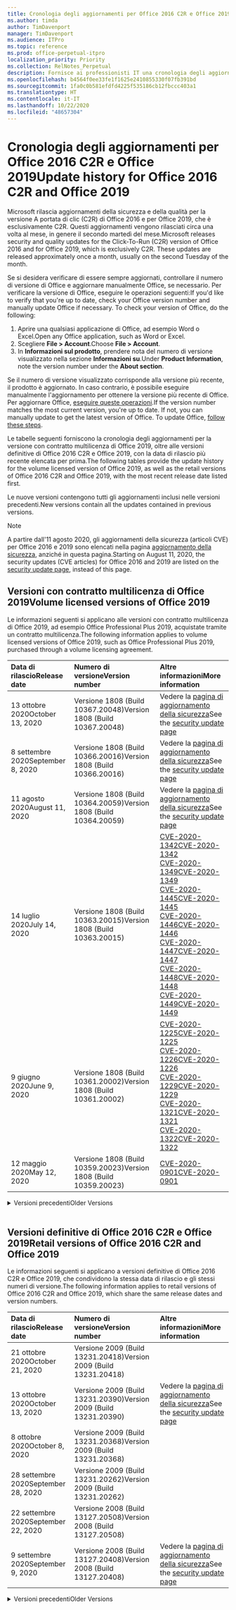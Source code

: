 ```yaml
---
title: Cronologia degli aggiornamenti per Office 2016 C2R e Office 2019
ms.author: timda
author: TimDavenport
manager: TimDavenport
ms.audience: ITPro
ms.topic: reference
ms.prod: office-perpetual-itpro
localization_priority: Priority
ms.collection: RelNotes_Perpetual
description: Fornisce ai professionisti IT una cronologia degli aggiornamenti per le versioni con licenza perpetua di Office 2016 e 2019 che usano la tecnologia A portata di clic (C2R)
ms.openlocfilehash: b4564f0ee33fe1f1625e2410855330f07fb391bd
ms.sourcegitcommit: 1fa0c0b581efdfd4225f535186cb12fbccc403a1
ms.translationtype: HT
ms.contentlocale: it-IT
ms.lasthandoff: 10/22/2020
ms.locfileid: "48657304"
---
```

# <a name="update-history-for-office-2016-c2r-and-office-2019"></a><span data-ttu-id="9a0ec-103">Cronologia degli aggiornamenti per Office 2016 C2R e Office 2019</span><span class="sxs-lookup"><span data-stu-id="9a0ec-103">Update history for Office 2016 C2R and Office 2019</span></span>

<span data-ttu-id="9a0ec-p101">Microsoft rilascia aggiornamenti della sicurezza e della qualità per la versione A portata di clic (C2R) di Office 2016 e per Office 2019, che è esclusivamente C2R. Questi aggiornamenti vengono rilasciati circa una volta al mese, in genere il secondo martedì del mese.</span><span class="sxs-lookup"><span data-stu-id="9a0ec-p101">Microsoft releases security and quality updates for the Click-To-Run (C2R) version of Office 2016 and for Office 2019, which is exclusively C2R. These updates are released approximately once a month, usually on the second Tuesday of the month.</span></span>

<span data-ttu-id="9a0ec-p102">Se si desidera verificare di essere sempre aggiornati, controllare il numero di versione di Office e aggiornare manualmente Office, se necessario. Per verificare la versione di Office, eseguire le operazioni seguenti:</span><span class="sxs-lookup"><span data-stu-id="9a0ec-p102">If you'd like to verify that you're up to date, check your Office version number and manually update Office if necessary. To check your version of Office, do the following:</span></span>

  1.    <span data-ttu-id="9a0ec-108">Aprire una qualsiasi applicazione di Office, ad esempio Word o Excel.</span><span class="sxs-lookup"><span data-stu-id="9a0ec-108">Open any Office application, such as Word or Excel.</span></span>
  2.    <span data-ttu-id="9a0ec-109">Scegliere **File > Account**.</span><span class="sxs-lookup"><span data-stu-id="9a0ec-109">Choose **File > Account**.</span></span>
  3.    <span data-ttu-id="9a0ec-110">In **Informazioni sul prodotto**, prendere nota del numero di versione visualizzato nella sezione **Informazioni su**.</span><span class="sxs-lookup"><span data-stu-id="9a0ec-110">Under **Product Information**, note the version number under the **About section**.</span></span>

<span data-ttu-id="9a0ec-p103">Se il numero di versione visualizzato corrisponde alla versione più recente, il prodotto è aggiornato. In caso contrario, è possibile eseguire manualmente l'aggiornamento per ottenere la versione più recente di Office. Per aggiornare Office, [eseguire queste operazioni](https://support.office.com/article/2ab296f3-7f03-43a2-8e50-46de917611c5).</span><span class="sxs-lookup"><span data-stu-id="9a0ec-p103">If the version number matches the most current version, you're up to date. If not, you can manually update to get the latest version of Office. To update Office, [follow these steps](https://support.office.com/article/2ab296f3-7f03-43a2-8e50-46de917611c5).</span></span>


<span data-ttu-id="9a0ec-114">Le tabelle seguenti forniscono la cronologia degli aggiornamenti per la versione con contratto multilicenza di Office 2019, oltre alle versioni definitive di Office 2016 C2R e Office 2019, con la data di rilascio più recente elencata per prima.</span><span class="sxs-lookup"><span data-stu-id="9a0ec-114">The following tables provide the update history for the volume licensed version of Office 2019, as well as the retail versions of Office 2016 C2R and Office 2019, with the most recent release date listed first.</span></span>

<span data-ttu-id="9a0ec-115">Le nuove versioni contengono tutti gli aggiornamenti inclusi nelle versioni precedenti.</span><span class="sxs-lookup"><span data-stu-id="9a0ec-115">New versions contain all the updates contained in previous versions.</span></span>


 > [!NOTE]
> <span data-ttu-id="9a0ec-116">A partire dall'11 agosto 2020, gli aggiornamenti della sicurezza (articoli CVE) per Office 2016 e 2019 sono elencati nella pagina [aggiornamento della sicurezza](https://docs.microsoft.com/officeupdates/microsoft365-apps-security-updates), anziché in questa pagina.</span><span class="sxs-lookup"><span data-stu-id="9a0ec-116">Starting on August 11, 2020, the security updates (CVE articles) for Office 2016 and 2019 are listed on the [security update page](https://docs.microsoft.com/officeupdates/microsoft365-apps-security-updates), instead of this page.</span></span> 


## <a name="volume-licensed-versions-of-office-2019"></a><span data-ttu-id="9a0ec-117">Versioni con contratto multilicenza di Office 2019</span><span class="sxs-lookup"><span data-stu-id="9a0ec-117">Volume licensed versions of Office 2019</span></span>
<span data-ttu-id="9a0ec-118">Le informazioni seguenti si applicano alle versioni con contratto multilicenza di Office 2019, ad esempio Office Professional Plus 2019, acquistate tramite un contratto multilicenza.</span><span class="sxs-lookup"><span data-stu-id="9a0ec-118">The following information applies to volume licensed versions of Office 2019, such as Office Professional Plus 2019, purchased through a volume licensing agreement.</span></span>

[//]: # (NON RIMUOVERE L'INIZIO DELLA TABELLA VL)


|<span data-ttu-id="9a0ec-120">**Data di rilascio**</span><span class="sxs-lookup"><span data-stu-id="9a0ec-120">**Release date**</span></span>|<span data-ttu-id="9a0ec-121">**Numero di versione**</span><span class="sxs-lookup"><span data-stu-id="9a0ec-121">**Version number**</span></span>|<span data-ttu-id="9a0ec-122">**Altre informazioni**</span><span class="sxs-lookup"><span data-stu-id="9a0ec-122">**More information**</span></span>|
|:-----|:-----|:-----|
|<span data-ttu-id="9a0ec-123">13 ottobre 2020</span><span class="sxs-lookup"><span data-stu-id="9a0ec-123">October 13, 2020</span></span>|<span data-ttu-id="9a0ec-124">Versione 1808 (Build 10367.20048)</span><span class="sxs-lookup"><span data-stu-id="9a0ec-124">Version 1808 (Build 10367.20048)</span></span>|<span data-ttu-id="9a0ec-125">Vedere la [pagina di aggiornamento della sicurezza](https://docs.microsoft.com/officeupdates/microsoft365-apps-security-updates)</span><span class="sxs-lookup"><span data-stu-id="9a0ec-125">See the [security update page](https://docs.microsoft.com/officeupdates/microsoft365-apps-security-updates)</span></span>  |
|<span data-ttu-id="9a0ec-126">8 settembre 2020</span><span class="sxs-lookup"><span data-stu-id="9a0ec-126">September 8, 2020</span></span>|<span data-ttu-id="9a0ec-127">Versione 1808 (Build 10366.20016)</span><span class="sxs-lookup"><span data-stu-id="9a0ec-127">Version 1808 (Build 10366.20016)</span></span>|<span data-ttu-id="9a0ec-128">Vedere la [pagina di aggiornamento della sicurezza](https://docs.microsoft.com/officeupdates/microsoft365-apps-security-updates)</span><span class="sxs-lookup"><span data-stu-id="9a0ec-128">See the [security update page](https://docs.microsoft.com/officeupdates/microsoft365-apps-security-updates)</span></span> |
|<span data-ttu-id="9a0ec-129">11 agosto 2020</span><span class="sxs-lookup"><span data-stu-id="9a0ec-129">August 11, 2020</span></span>|<span data-ttu-id="9a0ec-130">Versione 1808 (Build 10364.20059)</span><span class="sxs-lookup"><span data-stu-id="9a0ec-130">Version 1808 (Build 10364.20059)</span></span>|<span data-ttu-id="9a0ec-131">Vedere la [pagina di aggiornamento della sicurezza](https://docs.microsoft.com/officeupdates/microsoft365-apps-security-updates)</span><span class="sxs-lookup"><span data-stu-id="9a0ec-131">See the [security update page](https://docs.microsoft.com/officeupdates/microsoft365-apps-security-updates)</span></span> |
|<span data-ttu-id="9a0ec-132">14 luglio 2020</span><span class="sxs-lookup"><span data-stu-id="9a0ec-132">July 14, 2020</span></span>   |<span data-ttu-id="9a0ec-133">Versione 1808 (Build 10363.20015)</span><span class="sxs-lookup"><span data-stu-id="9a0ec-133">Version 1808 (Build 10363.20015)</span></span>  |[<span data-ttu-id="9a0ec-134">CVE-2020-1342</span><span class="sxs-lookup"><span data-stu-id="9a0ec-134">CVE-2020-1342</span></span>](https://portal.msrc.microsoft.com/it-IT/security-guidance/advisory/CVE-2020-1342) <br/>[<span data-ttu-id="9a0ec-135">CVE-2020-1349</span><span class="sxs-lookup"><span data-stu-id="9a0ec-135">CVE-2020-1349</span></span>](https://portal.msrc.microsoft.com/it-IT/security-guidance/advisory/CVE-2020-1349) <br/>[<span data-ttu-id="9a0ec-136">CVE-2020-1445</span><span class="sxs-lookup"><span data-stu-id="9a0ec-136">CVE-2020-1445</span></span>](https://portal.msrc.microsoft.com/it-IT/security-guidance/advisory/CVE-2020-1445) <br/>[<span data-ttu-id="9a0ec-137">CVE-2020-1446</span><span class="sxs-lookup"><span data-stu-id="9a0ec-137">CVE-2020-1446</span></span>](https://portal.msrc.microsoft.com/it-IT/security-guidance/advisory/CVE-2020-1446) <br/>[<span data-ttu-id="9a0ec-138">CVE-2020-1447</span><span class="sxs-lookup"><span data-stu-id="9a0ec-138">CVE-2020-1447</span></span>](https://portal.msrc.microsoft.com/it-IT/security-guidance/advisory/CVE-2020-1447) <br/>[<span data-ttu-id="9a0ec-139">CVE-2020-1448</span><span class="sxs-lookup"><span data-stu-id="9a0ec-139">CVE-2020-1448</span></span>](https://portal.msrc.microsoft.com/it-IT/security-guidance/advisory/CVE-2020-1448) <br/>[<span data-ttu-id="9a0ec-140">CVE-2020-1449</span><span class="sxs-lookup"><span data-stu-id="9a0ec-140">CVE-2020-1449</span></span>](https://portal.msrc.microsoft.com/it-IT/security-guidance/advisory/CVE-2020-1449) <br/>|
|<span data-ttu-id="9a0ec-141">9 giugno 2020</span><span class="sxs-lookup"><span data-stu-id="9a0ec-141">June 9, 2020</span></span>   |<span data-ttu-id="9a0ec-142">Versione 1808 (Build 10361.20002)</span><span class="sxs-lookup"><span data-stu-id="9a0ec-142">Version 1808 (Build 10361.20002)</span></span>  |[<span data-ttu-id="9a0ec-143">CVE-2020-1225</span><span class="sxs-lookup"><span data-stu-id="9a0ec-143">CVE-2020-1225</span></span>](https://portal.msrc.microsoft.com/it-IT/security-guidance/advisory/CVE-2020-1225) <br/> [<span data-ttu-id="9a0ec-144">CVE-2020-1226</span><span class="sxs-lookup"><span data-stu-id="9a0ec-144">CVE-2020-1226</span></span>](https://portal.msrc.microsoft.com/it-IT/security-guidance/advisory/CVE-2020-1226) <br/>[<span data-ttu-id="9a0ec-145">CVE-2020-1229</span><span class="sxs-lookup"><span data-stu-id="9a0ec-145">CVE-2020-1229</span></span>](https://portal.msrc.microsoft.com/it-IT/security-guidance/advisory/CVE-2020-1229) <br/>[<span data-ttu-id="9a0ec-146">CVE-2020-1321</span><span class="sxs-lookup"><span data-stu-id="9a0ec-146">CVE-2020-1321</span></span>](https://portal.msrc.microsoft.com/it-IT/security-guidance/advisory/CVE-2020-1321) <br/>[<span data-ttu-id="9a0ec-147">CVE-2020-1322</span><span class="sxs-lookup"><span data-stu-id="9a0ec-147">CVE-2020-1322</span></span>](https://portal.msrc.microsoft.com/it-IT/security-guidance/advisory/CVE-2020-1322) <br/>|
|<span data-ttu-id="9a0ec-148">12 maggio 2020</span><span class="sxs-lookup"><span data-stu-id="9a0ec-148">May 12, 2020</span></span>   |<span data-ttu-id="9a0ec-149">Versione 1808 (Build 10359.20023)</span><span class="sxs-lookup"><span data-stu-id="9a0ec-149">Version 1808 (Build 10359.20023)</span></span>  |[<span data-ttu-id="9a0ec-150">CVE-2020-0901</span><span class="sxs-lookup"><span data-stu-id="9a0ec-150">CVE-2020-0901</span></span>](https://portal.msrc.microsoft.com/it-IT/security-guidance/advisory/CVE-2020-0901) <br/> |


[//]: # (NON RIMUOVERE LA FINE DELLA TABELLA VL)

<details>
<summary><span data-ttu-id="9a0ec-152">Versioni precedenti</span><span class="sxs-lookup"><span data-stu-id="9a0ec-152">Older Versions</span></span></summary>
 

[//]: # (NON RIMUOVERE L'INIZIO DELLA VECCHIA TABELLA VL)


|<span data-ttu-id="9a0ec-154">**Data di rilascio**</span><span class="sxs-lookup"><span data-stu-id="9a0ec-154">**Release date**</span></span>|<span data-ttu-id="9a0ec-155">**Numero di versione**</span><span class="sxs-lookup"><span data-stu-id="9a0ec-155">**Version number**</span></span>|<span data-ttu-id="9a0ec-156">**Ulteriori informazioni**</span><span class="sxs-lookup"><span data-stu-id="9a0ec-156">**More information**</span></span>|
|:-----|:-----|:-----|
|<span data-ttu-id="9a0ec-157">14 aprile 2020</span><span class="sxs-lookup"><span data-stu-id="9a0ec-157">April 14, 2020</span></span>   |<span data-ttu-id="9a0ec-158">Versione 1808 (Build 10358.20061)</span><span class="sxs-lookup"><span data-stu-id="9a0ec-158">Version 1808 (Build 10358.20061)</span></span>  |[<span data-ttu-id="9a0ec-159">CVE-2020-0760</span><span class="sxs-lookup"><span data-stu-id="9a0ec-159">CVE-2020-0760</span></span>](https://portal.msrc.microsoft.com/it-IT/security-guidance/advisory/CVE-2020-0760) <br/> [<span data-ttu-id="9a0ec-160">CVE-2020-0906</span><span class="sxs-lookup"><span data-stu-id="9a0ec-160">CVE-2020-0906</span></span>](https://portal.msrc.microsoft.com/it-IT/security-guidance/advisory/CVE-2020-0906) <br/> [<span data-ttu-id="9a0ec-161">CVE-2020-0961</span><span class="sxs-lookup"><span data-stu-id="9a0ec-161">CVE-2020-0961</span></span>](https://portal.msrc.microsoft.com/it-IT/security-guidance/advisory/CVE-2020-0961) <br/> [<span data-ttu-id="9a0ec-162">CVE-2020-0980</span><span class="sxs-lookup"><span data-stu-id="9a0ec-162">CVE-2020-0980</span></span>](https://portal.msrc.microsoft.com/it-IT/security-guidance/advisory/CVE-2020-0980) <br/>[<span data-ttu-id="9a0ec-163">CVE-2020-0991</span><span class="sxs-lookup"><span data-stu-id="9a0ec-163">CVE-2020-0991</span></span>](https://portal.msrc.microsoft.com/it-IT/security-guidance/advisory/CVE-2020-0991) <br/> |
|<span data-ttu-id="9a0ec-164">10 marzo 2020</span><span class="sxs-lookup"><span data-stu-id="9a0ec-164">March 10, 2020</span></span>   |<span data-ttu-id="9a0ec-165">Versione 1808 (Build 10357.20081)</span><span class="sxs-lookup"><span data-stu-id="9a0ec-165">Version 1808 (Build 10357.20081)</span></span>  |[<span data-ttu-id="9a0ec-166">CVE-2020-0850</span><span class="sxs-lookup"><span data-stu-id="9a0ec-166">CVE-2020-0850</span></span>](https://portal.msrc.microsoft.com/it-IT/security-guidance/advisory/CVE-2020-0850) <br/> [<span data-ttu-id="9a0ec-167">CVE-2020-0852</span><span class="sxs-lookup"><span data-stu-id="9a0ec-167">CVE-2020-0852</span></span>](https://portal.msrc.microsoft.com/it-IT/security-guidance/advisory/CVE-2020-0852) <br/> [<span data-ttu-id="9a0ec-168">CVE-2020-0892</span><span class="sxs-lookup"><span data-stu-id="9a0ec-168">CVE-2020-0892</span></span>](https://portal.msrc.microsoft.com/it-IT/security-guidance/advisory/CVE-2020-0892) <br/>  |
|<span data-ttu-id="9a0ec-169">11 febbraio 2020</span><span class="sxs-lookup"><span data-stu-id="9a0ec-169">February 11, 2020</span></span>   |<span data-ttu-id="9a0ec-170">Versione 1808 (Build 10356.20006)</span><span class="sxs-lookup"><span data-stu-id="9a0ec-170">Version 1808 (Build 10356.20006)</span></span>  |[<span data-ttu-id="9a0ec-171">CVE-2020-0696</span><span class="sxs-lookup"><span data-stu-id="9a0ec-171">CVE-2020-0696</span></span>](https://portal.msrc.microsoft.com/it-IT/security-guidance/advisory/CVE-2020-0696) <br/> [<span data-ttu-id="9a0ec-172">CVE-2020-0759</span><span class="sxs-lookup"><span data-stu-id="9a0ec-172">CVE-2020-0759</span></span>](https://portal.msrc.microsoft.com/it-IT/security-guidance/advisory/CVE-2020-0759) <br/>  |


[//]: # (NON RIMUOVERE LA FINE DELLA VECCHIA TABELLA VL)

</details>


<br/>

## <a name="retail-versions-of-office-2016-c2r-and-office-2019"></a><span data-ttu-id="9a0ec-174">Versioni definitive di Office 2016 C2R e Office 2019</span><span class="sxs-lookup"><span data-stu-id="9a0ec-174">Retail versions of Office 2016 C2R and Office 2019</span></span>
<span data-ttu-id="9a0ec-175">Le informazioni seguenti si applicano a versioni definitive di Office 2016 C2R e Office 2019, che condividono la stessa data di rilascio e gli stessi numeri di versione.</span><span class="sxs-lookup"><span data-stu-id="9a0ec-175">The following information applies to retail versions of Office 2016 C2R and Office 2019, which share the same release dates and version numbers.</span></span>

[//]: # (NON RIMUOVERE L'INIZIO DELLA TABELLA RETAIL)


|<span data-ttu-id="9a0ec-177">**Data di rilascio**</span><span class="sxs-lookup"><span data-stu-id="9a0ec-177">**Release date**</span></span>|<span data-ttu-id="9a0ec-178">**Numero di versione**</span><span class="sxs-lookup"><span data-stu-id="9a0ec-178">**Version number**</span></span>|<span data-ttu-id="9a0ec-179">**Altre informazioni**</span><span class="sxs-lookup"><span data-stu-id="9a0ec-179">**More information**</span></span>|
|:-----|:-----|:-----|
|<span data-ttu-id="9a0ec-180">21 ottobre 2020</span><span class="sxs-lookup"><span data-stu-id="9a0ec-180">October 21, 2020</span></span>|<span data-ttu-id="9a0ec-181">Versione 2009 (Build 13231.20418)</span><span class="sxs-lookup"><span data-stu-id="9a0ec-181">Version 2009 (Build 13231.20418)</span></span>| |
|<span data-ttu-id="9a0ec-182">13 ottobre 2020</span><span class="sxs-lookup"><span data-stu-id="9a0ec-182">October 13, 2020</span></span>|<span data-ttu-id="9a0ec-183">Versione 2009 (Build 13231.20390)</span><span class="sxs-lookup"><span data-stu-id="9a0ec-183">Version 2009 (Build 13231.20390)</span></span>|<span data-ttu-id="9a0ec-184">Vedere la [pagina di aggiornamento della sicurezza](https://docs.microsoft.com/officeupdates/microsoft365-apps-security-updates)</span><span class="sxs-lookup"><span data-stu-id="9a0ec-184">See the [security update page](https://docs.microsoft.com/officeupdates/microsoft365-apps-security-updates)</span></span>  |
|<span data-ttu-id="9a0ec-185">8 ottobre 2020</span><span class="sxs-lookup"><span data-stu-id="9a0ec-185">October 8, 2020</span></span>|<span data-ttu-id="9a0ec-186">Versione 2009 (Build 13231.20368)</span><span class="sxs-lookup"><span data-stu-id="9a0ec-186">Version 2009 (Build 13231.20368)</span></span>| |
|<span data-ttu-id="9a0ec-187">28 settembre 2020</span><span class="sxs-lookup"><span data-stu-id="9a0ec-187">September 28, 2020</span></span>|<span data-ttu-id="9a0ec-188">Versione 2009 (Build 13231.20262)</span><span class="sxs-lookup"><span data-stu-id="9a0ec-188">Version 2009 (Build 13231.20262)</span></span>| |
|<span data-ttu-id="9a0ec-189">22 settembre 2020</span><span class="sxs-lookup"><span data-stu-id="9a0ec-189">September 22, 2020</span></span>|<span data-ttu-id="9a0ec-190">Versione 2008 (Build 13127.20508)</span><span class="sxs-lookup"><span data-stu-id="9a0ec-190">Version 2008 (Build 13127.20508)</span></span>| |
|<span data-ttu-id="9a0ec-191">9 settembre 2020</span><span class="sxs-lookup"><span data-stu-id="9a0ec-191">September 9, 2020</span></span>|<span data-ttu-id="9a0ec-192">Versione 2008 (Build 13127.20408)</span><span class="sxs-lookup"><span data-stu-id="9a0ec-192">Version 2008 (Build 13127.20408)</span></span>|<span data-ttu-id="9a0ec-193">Vedere la [pagina di aggiornamento della sicurezza](https://docs.microsoft.com/officeupdates/microsoft365-apps-security-updates)</span><span class="sxs-lookup"><span data-stu-id="9a0ec-193">See the [security update page](https://docs.microsoft.com/officeupdates/microsoft365-apps-security-updates)</span></span> |


[//]: # (NON RIMUOVERE LA FINE DELLA TABELLA RETAIL)

<details>
<summary><span data-ttu-id="9a0ec-195">Versioni precedenti</span><span class="sxs-lookup"><span data-stu-id="9a0ec-195">Older Versions</span></span></summary>
 

[//]: # (NON RIMUOVERE L'INIZIO DELLA VECCHIA TABELLA RETAIL)


|<span data-ttu-id="9a0ec-197">**Data di rilascio**</span><span class="sxs-lookup"><span data-stu-id="9a0ec-197">**Release date**</span></span>|<span data-ttu-id="9a0ec-198">**Numero di versione**</span><span class="sxs-lookup"><span data-stu-id="9a0ec-198">**Version number**</span></span>|<span data-ttu-id="9a0ec-199">**Altre informazioni**</span><span class="sxs-lookup"><span data-stu-id="9a0ec-199">**More information**</span></span>|
|:-----|:-----|:-----|
|<span data-ttu-id="9a0ec-200">31 agosto 2020</span><span class="sxs-lookup"><span data-stu-id="9a0ec-200">August 31, 2020</span></span>|<span data-ttu-id="9a0ec-201">Versione 2008 (Build 13127.20296)</span><span class="sxs-lookup"><span data-stu-id="9a0ec-201">Version 2008 (Build 13127.20296)</span></span>| |
|<span data-ttu-id="9a0ec-202">25 agosto 2020</span><span class="sxs-lookup"><span data-stu-id="9a0ec-202">August 25, 2020</span></span>|<span data-ttu-id="9a0ec-203">Versione 2007 (Build 13029.20460)</span><span class="sxs-lookup"><span data-stu-id="9a0ec-203">Version 2007 (Build 13029.20460)</span></span>| |
|<span data-ttu-id="9a0ec-204">11 agosto 2020</span><span class="sxs-lookup"><span data-stu-id="9a0ec-204">August 11, 2020</span></span>|<span data-ttu-id="9a0ec-205">Versione 2007 (Build 13029.20344)</span><span class="sxs-lookup"><span data-stu-id="9a0ec-205">Version 2007 (Build 13029.20344)</span></span>|<span data-ttu-id="9a0ec-206">Vedere la [pagina di aggiornamento della sicurezza](https://docs.microsoft.com/officeupdates/microsoft365-apps-security-updates)</span><span class="sxs-lookup"><span data-stu-id="9a0ec-206">See the [security update page](https://docs.microsoft.com/officeupdates/microsoft365-apps-security-updates)</span></span> |
|<span data-ttu-id="9a0ec-207">30 luglio 2020</span><span class="sxs-lookup"><span data-stu-id="9a0ec-207">July 30, 2020</span></span>|<span data-ttu-id="9a0ec-208">Versione 2007 (Build 13029.20308)</span><span class="sxs-lookup"><span data-stu-id="9a0ec-208">Version 2007 (Build 13029.20308)</span></span>  |<span data-ttu-id="9a0ec-209">Diverse correzioni di bug e miglioramenti delle prestazioni.</span><span class="sxs-lookup"><span data-stu-id="9a0ec-209">Various bug and performance fixes.</span></span>  <br/>  |
|<span data-ttu-id="9a0ec-210">28 luglio 2020</span><span class="sxs-lookup"><span data-stu-id="9a0ec-210">July 28, 2020</span></span>|<span data-ttu-id="9a0ec-211">Versione 2006 (Build 13001.20498)</span><span class="sxs-lookup"><span data-stu-id="9a0ec-211">Version 2006 (Build 13001.20498)</span></span>  |<span data-ttu-id="9a0ec-212">Diverse correzioni di bug e miglioramenti delle prestazioni.</span><span class="sxs-lookup"><span data-stu-id="9a0ec-212">Various bug and performance fixes.</span></span>  <br/>  |
|<span data-ttu-id="9a0ec-213">14 luglio 2020</span><span class="sxs-lookup"><span data-stu-id="9a0ec-213">July 14, 2020</span></span>|<span data-ttu-id="9a0ec-214">Versione 2006 (Build 13001.20384)</span><span class="sxs-lookup"><span data-stu-id="9a0ec-214">Version 2006 (Build 13001.20384)</span></span>  |[<span data-ttu-id="9a0ec-215">CVE-2020-1342</span><span class="sxs-lookup"><span data-stu-id="9a0ec-215">CVE-2020-1342</span></span>](https://portal.msrc.microsoft.com/it-IT/security-guidance/advisory/CVE-2020-1342) <br/>[<span data-ttu-id="9a0ec-216">CVE-2020-1349</span><span class="sxs-lookup"><span data-stu-id="9a0ec-216">CVE-2020-1349</span></span>](https://portal.msrc.microsoft.com/it-IT/security-guidance/advisory/CVE-2020-1349) <br/>[<span data-ttu-id="9a0ec-217">CVE-2020-1445</span><span class="sxs-lookup"><span data-stu-id="9a0ec-217">CVE-2020-1445</span></span>](https://portal.msrc.microsoft.com/it-IT/security-guidance/advisory/CVE-2020-1445) <br/>[<span data-ttu-id="9a0ec-218">CVE-2020-1446</span><span class="sxs-lookup"><span data-stu-id="9a0ec-218">CVE-2020-1446</span></span>](https://portal.msrc.microsoft.com/it-IT/security-guidance/advisory/CVE-2020-1446) <br/>[<span data-ttu-id="9a0ec-219">CVE-2020-1447</span><span class="sxs-lookup"><span data-stu-id="9a0ec-219">CVE-2020-1447</span></span>](https://portal.msrc.microsoft.com/it-IT/security-guidance/advisory/CVE-2020-1447) <br/>[<span data-ttu-id="9a0ec-220">CVE-2020-1449</span><span class="sxs-lookup"><span data-stu-id="9a0ec-220">CVE-2020-1449</span></span>](https://portal.msrc.microsoft.com/it-IT/security-guidance/advisory/CVE-2020-1449) <br/>[<span data-ttu-id="9a0ec-221">CVE-2020-1458</span><span class="sxs-lookup"><span data-stu-id="9a0ec-221">CVE-2020-1458</span></span>](https://portal.msrc.microsoft.com/it-IT/security-guidance/advisory/CVE-2020-1458) <br/>|
|<span data-ttu-id="9a0ec-222">30 giugno 2020</span><span class="sxs-lookup"><span data-stu-id="9a0ec-222">June 30, 2020</span></span>|<span data-ttu-id="9a0ec-223">Versione 2006 (Build 13001.20266)</span><span class="sxs-lookup"><span data-stu-id="9a0ec-223">Version 2006 (Build 13001.20266)</span></span>  |<span data-ttu-id="9a0ec-224">Diverse correzioni di bug e miglioramenti delle prestazioni.</span><span class="sxs-lookup"><span data-stu-id="9a0ec-224">Various bug and performance fixes.</span></span>  <br/>  |
|<span data-ttu-id="9a0ec-225">24 giugno 2020</span><span class="sxs-lookup"><span data-stu-id="9a0ec-225">June 24, 2020</span></span>|<span data-ttu-id="9a0ec-226">Versione 2005 (Build 12827.20470)</span><span class="sxs-lookup"><span data-stu-id="9a0ec-226">Version 2005 (Build 12827.20470)</span></span>  |<span data-ttu-id="9a0ec-227">Diverse correzioni di bug e miglioramenti delle prestazioni.</span><span class="sxs-lookup"><span data-stu-id="9a0ec-227">Various bug and performance fixes.</span></span>  <br/>  |
|<span data-ttu-id="9a0ec-228">9 giugno 2020</span><span class="sxs-lookup"><span data-stu-id="9a0ec-228">June 9, 2020</span></span>|<span data-ttu-id="9a0ec-229">Versione 2005 (Build 12827.20336)</span><span class="sxs-lookup"><span data-stu-id="9a0ec-229">Version 2005 (Build 12827.20336)</span></span>  |[<span data-ttu-id="9a0ec-230">CVE-2020-1225</span><span class="sxs-lookup"><span data-stu-id="9a0ec-230">CVE-2020-1225</span></span>](https://portal.msrc.microsoft.com/it-IT/security-guidance/advisory/CVE-2020-1225)  <br/> [<span data-ttu-id="9a0ec-231">CVE-2020-1226</span><span class="sxs-lookup"><span data-stu-id="9a0ec-231">CVE-2020-1226</span></span>](https://portal.msrc.microsoft.com/it-IT/security-guidance/advisory/CVE-2020-1226)  <br/> [<span data-ttu-id="9a0ec-232">CVE-2020-1229</span><span class="sxs-lookup"><span data-stu-id="9a0ec-232">CVE-2020-1229</span></span>](https://portal.msrc.microsoft.com/it-IT/security-guidance/advisory/CVE-2020-1229)  <br/> [<span data-ttu-id="9a0ec-233">CVE-2020-1321</span><span class="sxs-lookup"><span data-stu-id="9a0ec-233">CVE-2020-1321</span></span>](https://portal.msrc.microsoft.com/it-IT/security-guidance/advisory/CVE-2020-1321)  <br/> [<span data-ttu-id="9a0ec-234">CVE-2020-1322</span><span class="sxs-lookup"><span data-stu-id="9a0ec-234">CVE-2020-1322</span></span>](https://portal.msrc.microsoft.com/it-IT/security-guidance/advisory/CVE-2020-1322)  <br/>|
|<span data-ttu-id="9a0ec-235">2 giugno 2020</span><span class="sxs-lookup"><span data-stu-id="9a0ec-235">June 2, 2020</span></span>|<span data-ttu-id="9a0ec-236">Versione 2005 (Build 12827.20268)</span><span class="sxs-lookup"><span data-stu-id="9a0ec-236">Version 2005 (Build 12827.20268)</span></span>  |<span data-ttu-id="9a0ec-237">Diverse correzioni di bug e miglioramenti delle prestazioni.</span><span class="sxs-lookup"><span data-stu-id="9a0ec-237">Various bug and performance fixes.</span></span>  <br/>  |
|<span data-ttu-id="9a0ec-238">21 maggio 2020</span><span class="sxs-lookup"><span data-stu-id="9a0ec-238">May 21, 2020</span></span>|<span data-ttu-id="9a0ec-239">Versione 2004 (Build 12730.20352)</span><span class="sxs-lookup"><span data-stu-id="9a0ec-239">Version 2004 (Build 12730.20352)</span></span>  |<span data-ttu-id="9a0ec-240">Diverse correzioni di bug e miglioramenti delle prestazioni.</span><span class="sxs-lookup"><span data-stu-id="9a0ec-240">Various bug and performance fixes.</span></span>  <br/>  |
|<span data-ttu-id="9a0ec-241">12 maggio 2020</span><span class="sxs-lookup"><span data-stu-id="9a0ec-241">May 12, 2020</span></span>|<span data-ttu-id="9a0ec-242">Versione 2004 (Build 12730.20270)</span><span class="sxs-lookup"><span data-stu-id="9a0ec-242">Version 2004 (Build 12730.20270)</span></span>  |[<span data-ttu-id="9a0ec-243">CVE-2020-0901</span><span class="sxs-lookup"><span data-stu-id="9a0ec-243">CVE-2020-0901</span></span>](https://portal.msrc.microsoft.com/it-IT/security-guidance/advisory/CVE-2020-0901)  <br/>  |
|<span data-ttu-id="9a0ec-244">4 maggio 2020</span><span class="sxs-lookup"><span data-stu-id="9a0ec-244">May 4, 2020</span></span>|<span data-ttu-id="9a0ec-245">Versione 2004 (Build 12730.20250)</span><span class="sxs-lookup"><span data-stu-id="9a0ec-245">Version 2004 (Build 12730.20250)</span></span>  |[<span data-ttu-id="9a0ec-246">Collegamenti</span><span class="sxs-lookup"><span data-stu-id="9a0ec-246">Link</span></span>](https://support.microsoft.com/office/excel-word-powerpoint-file-becomes-corrupt-when-opening-a-file-that-contains-a-vba-project-or-after-enabling-a-macro-in-an-open-file-ad6ee6ca-db23-4614-a403-282821eb99f6?ui=en-us&rs=en-us&ad=us)<br/>  |
|<span data-ttu-id="9a0ec-247">29 aprile 2020</span><span class="sxs-lookup"><span data-stu-id="9a0ec-247">April 29, 2020</span></span>|<span data-ttu-id="9a0ec-248">Versione 2004 (Build 12730.20236)</span><span class="sxs-lookup"><span data-stu-id="9a0ec-248">Version 2004 (Build 12730.20236)</span></span>  |<span data-ttu-id="9a0ec-249">Diverse correzioni di bug e miglioramenti delle prestazioni.</span><span class="sxs-lookup"><span data-stu-id="9a0ec-249">Various bug and performance fixes.</span></span> <br/>  |
|<span data-ttu-id="9a0ec-250">15 aprile 2020</span><span class="sxs-lookup"><span data-stu-id="9a0ec-250">April 15, 2020</span></span>|<span data-ttu-id="9a0ec-251">Versione 2003 (Build 12624.20466)</span><span class="sxs-lookup"><span data-stu-id="9a0ec-251">Version 2003 (Build 12624.20466)</span></span>  |<span data-ttu-id="9a0ec-252">Diverse correzioni di bug e miglioramenti delle prestazioni.</span><span class="sxs-lookup"><span data-stu-id="9a0ec-252">Various bug and performance fixes.</span></span> <br/>  |
|<span data-ttu-id="9a0ec-253">14 aprile 2020</span><span class="sxs-lookup"><span data-stu-id="9a0ec-253">April 14, 2020</span></span>|<span data-ttu-id="9a0ec-254">Versione 2003 (Build 12624.20442)</span><span class="sxs-lookup"><span data-stu-id="9a0ec-254">Version 2003 (Build 12624.20442)</span></span>  |[<span data-ttu-id="9a0ec-255">CVE-2020-0760</span><span class="sxs-lookup"><span data-stu-id="9a0ec-255">CVE-2020-0760</span></span>](https://portal.msrc.microsoft.com/it-IT/security-guidance/advisory/CVE-2020-0760) <br/> [<span data-ttu-id="9a0ec-256">CVE-2020-0906</span><span class="sxs-lookup"><span data-stu-id="9a0ec-256">CVE-2020-0906</span></span>](https://portal.msrc.microsoft.com/it-IT/security-guidance/advisory/CVE-2020-0906) <br/> [<span data-ttu-id="9a0ec-257">CVE-2020-0961</span><span class="sxs-lookup"><span data-stu-id="9a0ec-257">CVE-2020-0961</span></span>](https://portal.msrc.microsoft.com/it-IT/security-guidance/advisory/CVE-2020-0961) <br/> [<span data-ttu-id="9a0ec-258">CVE-2020-0979</span><span class="sxs-lookup"><span data-stu-id="9a0ec-258">CVE-2020-0979</span></span>](https://portal.msrc.microsoft.com/it-IT/security-guidance/advisory/CVE-2020-0979) <br/> [<span data-ttu-id="9a0ec-259">CVE-2020-0980</span><span class="sxs-lookup"><span data-stu-id="9a0ec-259">CVE-2020-0980</span></span>](https://portal.msrc.microsoft.com/it-IT/security-guidance/advisory/CVE-2020-0980) <br/>[<span data-ttu-id="9a0ec-260">CVE-2020-0991</span><span class="sxs-lookup"><span data-stu-id="9a0ec-260">CVE-2020-0991</span></span>](https://portal.msrc.microsoft.com/it-IT/security-guidance/advisory/CVE-2020-0991) <br/> |
|<span data-ttu-id="9a0ec-261">31 marzo 2020</span><span class="sxs-lookup"><span data-stu-id="9a0ec-261">March 31, 2020</span></span>|<span data-ttu-id="9a0ec-262">Versione 2003 (Build 12624.20382)</span><span class="sxs-lookup"><span data-stu-id="9a0ec-262">Version 2003 (Build 12624.20382)</span></span>  |<span data-ttu-id="9a0ec-263">Diverse correzioni di bug e miglioramenti delle prestazioni.</span><span class="sxs-lookup"><span data-stu-id="9a0ec-263">Various bug and performance fixes.</span></span> <br/>  |
|<span data-ttu-id="9a0ec-264">25 marzo 2020</span><span class="sxs-lookup"><span data-stu-id="9a0ec-264">March 25, 2020</span></span>|<span data-ttu-id="9a0ec-265">Versione 2003 (Build 12624.20320)</span><span class="sxs-lookup"><span data-stu-id="9a0ec-265">Version 2003 (Build 12624.20320)</span></span>  |<span data-ttu-id="9a0ec-266">Diverse correzioni di bug e miglioramenti delle prestazioni.</span><span class="sxs-lookup"><span data-stu-id="9a0ec-266">Various bug and performance fixes.</span></span> <br/>  |
|<span data-ttu-id="9a0ec-267">10 marzo 2020</span><span class="sxs-lookup"><span data-stu-id="9a0ec-267">March 10, 2020</span></span>|<span data-ttu-id="9a0ec-268">Versione 2002 (Build 12527.20278)</span><span class="sxs-lookup"><span data-stu-id="9a0ec-268">Version 2002 (Build 12527.20278)</span></span>  |[<span data-ttu-id="9a0ec-269">CVE-2020-0850</span><span class="sxs-lookup"><span data-stu-id="9a0ec-269">CVE-2020-0850</span></span>](https://portal.msrc.microsoft.com/it-IT/security-guidance/advisory/CVE-2020-0850) <br/> [<span data-ttu-id="9a0ec-270">CVE-2020-0851</span><span class="sxs-lookup"><span data-stu-id="9a0ec-270">CVE-2020-0851</span></span>](https://portal.msrc.microsoft.com/it-IT/security-guidance/advisory/CVE-2020-0851) <br/> [<span data-ttu-id="9a0ec-271">CVE-2020-0855</span><span class="sxs-lookup"><span data-stu-id="9a0ec-271">CVE-2020-0855</span></span>](https://portal.msrc.microsoft.com/it-IT/security-guidance/advisory/CVE-2020-0855) <br/> [<span data-ttu-id="9a0ec-272">CVE-2020-0892</span><span class="sxs-lookup"><span data-stu-id="9a0ec-272">CVE-2020-0892</span></span>](https://portal.msrc.microsoft.com/it-IT/security-guidance/advisory/CVE-2020-0892) <br/>  |
|<span data-ttu-id="9a0ec-273">1 marzo 2020</span><span class="sxs-lookup"><span data-stu-id="9a0ec-273">March 1, 2020</span></span>   |<span data-ttu-id="9a0ec-274">Versione 2002 (Build 12527.20242)</span><span class="sxs-lookup"><span data-stu-id="9a0ec-274">Version 2002 (Build 12527.20242)</span></span>  |<span data-ttu-id="9a0ec-275">È stato risolto un problema per cui le applicazioni di terze parti non riuscivano a inviare messaggi di posta elettronica da Outlook.</span><span class="sxs-lookup"><span data-stu-id="9a0ec-275">Addresses an issue that caused third party applications to be unable to send email from Outlook.</span></span> <br/>  |


[//]: # (NON RIMUOVERE LA FINE DELLA VECCHIA TABELLA RETAIL)


</details>






